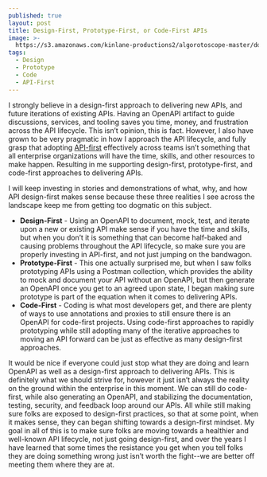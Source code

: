 ```yaml
---
published: true
layout: post
title: Design-First, Prototype-First, or Code-First APIs
image: >-
  https://s3.amazonaws.com/kinlane-productions2/algorotoscope-master/docks-docks-light-dali.jpg
tags:
  - Design
  - Prototype
  - Code
  - API-First
---
```

I strongly believe in a design-first approach to delivering new APIs, and future iterations of existing APIs. Having an OpenAPI artifact to guide discussions, services, and tooling saves you time, money, and frustration across the API lifecycle. This isn’t opinion, this is fact. However, I also have grown to be very pragmatic in how I approach the API lifecycle, and fully grasp that adopting [API-first](https://www.postman.com/api-first/) effectively across teams isn’t something that all enterprise organizations will have the time, skills, and other resources to make happen. Resulting in me supporting design-first, prototype-first, and code-first approaches to delivering APIs.

I will keep investing in stories and demonstrations of what, why, and how API design-first makes sense because these three realities I see across the landscape keep me from getting too dogmatic on this subject.

- **Design-First** - Using an OpenAPI to document, mock, test, and iterate upon a new or existing API make sense if you have the time and skills, but when you don’t it is something that can become half-baked and causing problems throughout the API lifecycle, so make sure you are properly investing in API-first, and not just jumping on the bandwagon.
- **Prototype-First** - This one actually surprised me, but when I saw folks prototyping APIs using a Postman collection, which provides the ability to mock and document your API without an OpenAPI, but then generate an OpenAPI once you get to an agreed upon state, I began making sure prototype is part of the equation when it comes to delivering APIs.
- **Code-First** - Coding is what most developers get, and there are plenty of ways to use annotations and proxies to still ensure there is an OpenAPI for code-first projects. Using code-first approaches to rapidly prototyping while still adopting many of the iterative approaches to moving an API forward can be just as effective as many design-first approaches.

It would be nice if everyone could just stop what they are doing and learn OpenAPI as well as a design-first approach to delivering APIs. This is definitely what we should strive for, however it just isn’t always the reality on the ground within the enterprise in this moment. We can still do code-first, while also generating an OpenAPI, and stabilizing the documentation, testing, security, and feedback loop around our APIs. All while still making sure folks are exposed to design-first practices, so that at some point, when it makes sense, they can began shifting towards a design-first mindset. My goal in all of this is to make sure folks are moving towards a healthier and well-known API lifecycle, not just going design-first, and over the years I have learned that some times the resistance you get when you tell folks they are doing something wrong just isn’t worth the fight--we are better off meeting them where they are at.